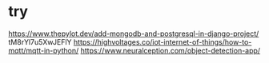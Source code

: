 # try
https://www.thepylot.dev/add-mongodb-and-postgresql-in-django-project/
tM8rYl7u5XwJEFlY
https://highvoltages.co/iot-internet-of-things/how-to-mqtt/mqtt-in-python/
https://www.neuralception.com/object-detection-app/
